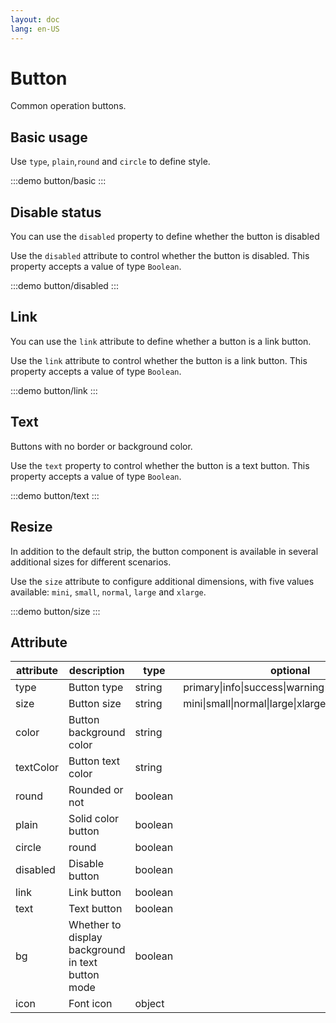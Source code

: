 ```yaml
---
layout: doc
lang: en-US
---
```


# Button

Common operation buttons.

## Basic usage

Use `type`, `plain`,`round` and `circle` to define style.

:::demo
button/basic
:::

## Disable status

You can use the `disabled` property to define whether the button is disabled

Use the `disabled` attribute to control whether the button is disabled. This property accepts a value of type `Boolean`.

:::demo
button/disabled
:::

## Link

You can use the `link` attribute to define whether a button is a link button.

Use the `link` attribute to control whether the button is a link button. This property accepts a value of type `Boolean`.

:::demo
button/link
:::

## Text

Buttons with no border or background color.

Use the `text` property to control whether the button is a text button. This property accepts a value of type `Boolean`.

:::demo
button/text
:::

## Resize

In addition to the default strip, the button component is available in several additional sizes for different scenarios.

Use the `size` attribute to configure additional dimensions, with five values available: `mini`, `small`, `normal`, `large` and `xlarge`.

:::demo
button/size
:::

## Attribute

| attribute | description                                       | type    | optional                                         | default |
| --------- | ------------------------------------------------- | ------- | ------------------------------------------------ | ------- |
| type      | Button type                                       | string  | primary\|info\|success\|warning\|danger\|default | default |
| size      | Button size                                       | string  | mini\|small\|normal\|large\|xlarge               | normal  |
| color     | Button background color                           | string  |                                                  |         |
| textColor | Button text color                                 | string  |                                                  |         |
| round     | Rounded or not                                    | boolean |                                                  | false   |
| plain     | Solid color button                                | boolean |                                                  | false   |
| circle    | round                                             | boolean |                                                  | false   |
| disabled  | Disable button                                    | boolean |                                                  | false   |
| link      | Link button                                       | boolean |                                                  | false   |
| text      | Text button                                       | boolean |                                                  | false   |
| bg        | Whether to display background in text button mode | boolean |                                                  | false   |
| icon      | Font icon                                         | object  |                                                  |         |
